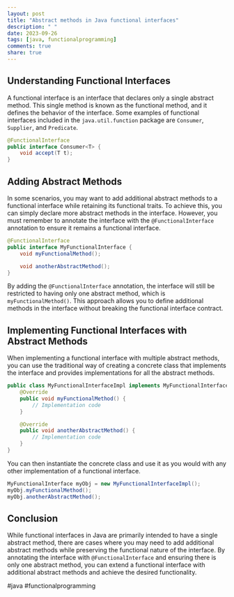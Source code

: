 ```yaml
---
layout: post
title: "Abstract methods in Java functional interfaces"
description: " "
date: 2023-09-26
tags: [java, functionalprogramming]
comments: true
share: true
---
```


## Understanding Functional Interfaces

A functional interface is an interface that declares only a single abstract method. This single method is known as the functional method, and it defines the behavior of the interface. Some examples of functional interfaces included in the `java.util.function` package are `Consumer`, `Supplier`, and `Predicate`.

```java
@FunctionalInterface
public interface Consumer<T> {
    void accept(T t);
}
```

## Adding Abstract Methods

In some scenarios, you may want to add additional abstract methods to a functional interface while retaining its functional traits. To achieve this, you can simply declare more abstract methods in the interface. However, you must remember to annotate the interface with the `@FunctionalInterface` annotation to ensure it remains a functional interface.

```java
@FunctionalInterface
public interface MyFunctionalInterface {
    void myFunctionalMethod();

    void anotherAbstractMethod();
}
```

By adding the `@FunctionalInterface` annotation, the interface will still be restricted to having only one abstract method, which is `myFunctionalMethod()`. This approach allows you to define additional methods in the interface without breaking the functional interface contract.

## Implementing Functional Interfaces with Abstract Methods

When implementing a functional interface with multiple abstract methods, you can use the traditional way of creating a concrete class that implements the interface and provides implementations for all the abstract methods.

```java
public class MyFunctionalInterfaceImpl implements MyFunctionalInterface {
    @Override
    public void myFunctionalMethod() {
        // Implementation code
    }

    @Override
    public void anotherAbstractMethod() {
        // Implementation code
    }
}
```

You can then instantiate the concrete class and use it as you would with any other implementation of a functional interface.

```java
MyFunctionalInterface myObj = new MyFunctionalInterfaceImpl();
myObj.myFunctionalMethod();
myObj.anotherAbstractMethod();
```

## Conclusion

While functional interfaces in Java are primarily intended to have a single abstract method, there are cases where you may need to add additional abstract methods while preserving the functional nature of the interface. By annotating the interface with `@FunctionalInterface` and ensuring there is only one abstract method, you can extend a functional interface with additional abstract methods and achieve the desired functionality.

#java #functionalprogramming